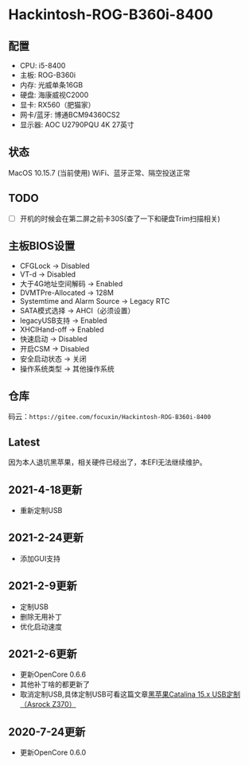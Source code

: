 # Hackintosh-ROG-B360i-8400

## 配置
* CPU: i5-8400
* 主板: ROG-B360i
* 内存: 光威单条16GB
* 硬盘: 海康威视C2000
* 显卡: RX560（肥猫家）
* 网卡/蓝牙: 博通BCM94360CS2
* 显示器: AOC U2790PQU 4K 27英寸

## 状态
MacOS 10.15.7 (当前使用)
WiFi、蓝牙正常、隔空投送正常

## TODO
- [ ] 开机的时候会在第二屏之前卡30S(查了一下和硬盘Trim扫描相关)

## 主板BIOS设置
* CFGLock -> Disabled
* VT-d -> Disabled
* 大于4G地址空间解码 -> Enabled
* DVMTPre-Allocated -> 128M
* Systemtime and Alarm Source -> Legacy RTC
* SATA模式选择 -> AHCI（必须设置）
* legacyUSB支持 -> Enabled
* XHCIHand-off -> Enabled
* 快速启动 -> Disabled
* 开启CSM -> Disabled
* 安全启动状态 -> 关闭
* 操作系统类型 -> 其他操作系统

## 仓库
码云：`https://gitee.com/focuxin/Hackintosh-ROG-B360i-8400`

## Latest

因为本人退坑黑苹果，相关硬件已经出了，本EFI无法继续维护。

## 2021-4-18更新
* 重新定制USB

## 2021-2-24更新
* 添加GUI支持

## 2021-2-9更新
* 定制USB
* 删除无用补丁
* 优化启动速度

## 2021-2-6更新
* 更新OpenCore 0.6.6
* 其他补丁啥的都更新了
* 取消定制USB,具体定制USB可看这篇文章[黑苹果Catalina 15.x USB定制（Asrock Z370）](https://blog.csdn.net/LeoForBest/article/details/103247824)

## 2020-7-24更新
* 更新OpenCore 0.6.0


